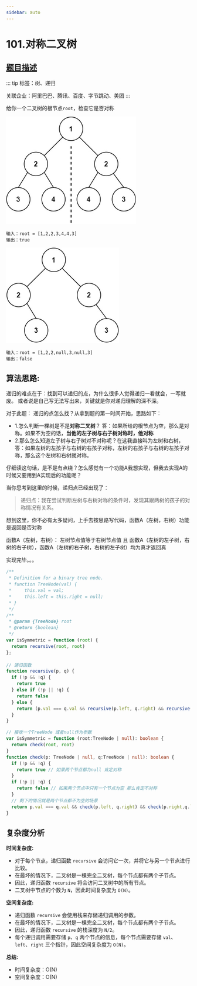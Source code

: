 ```yaml
---
sidebar: auto
---
```


# 101.对称二叉树
## [题目描述](https://leetcode.cn/problems/symmetric-tree/description/)

::: tip
标签：树、递归

关联企业：阿里巴巴、腾讯、百度、字节跳动、美团
:::

给你一个二叉树的根节点`root`，检查它是否对称

![对称](../../images/leetcode/101/01.jpeg)

```text
输入：root = [1,2,2,3,4,4,3]
输出：true
```

![非对称](../../images/leetcode/101/02.jpeg)

```text
输入：root = [1,2,2,null,3,null,3]
输出：false
```

## 算法思路:

递归的难点在于：找到可以递归的点，为什么很多人觉得递归一看就会，一写就废。 或者说是自己写无法写出来，关键就是你对递归理解的深不深。

对于此题： 递归的点怎么找？从拿到题的第一时间开始，思路如下：
- 1.怎么判断一棵树是不是**对称二叉树**？ 答：如果所给的根节点为空，那么是对称。如果不为空的话，**当他的左子树与右子树对称时，他对称**
- 2.那么怎么知道左子树与右子树对不对称呢？在这我直接叫为左树和右树，答：如果左树的左孩子与右树的右孩子对称，左树的右孩子与右树的左孩子对称，那么这个左树和右树就对称。

仔细读这句话，是不是有点绕？怎么感觉有一个功能A我想实现，但我去实现A的时候又要用到A实现后的功能呢？

当你思考到这里的时候，递归点已经出现了： 

> 递归点：我在尝试判断左树与右树对称的条件时，发现其跟两树的孩子的对称情况有关系。

想到这里，你不必有太多疑问，上手去按思路写代码，函数A（左树，右树）功能是返回是否对称

函数A（左树，右树）： 左树节点值等于右树节点值 且 函数A（左树的左子树，右树的右子树），函数A（左树的右子树，右树的左子树）均为真才返回真

实现完毕。。。

```js
/**
 * Definition for a binary tree node.
 * function TreeNode(val) {
 *     this.val = val;
 *     this.left = this.right = null;
 * }
 */
/**
 * @param {TreeNode} root
 * @return {boolean}
 */
var isSymmetric = function (root) {
  return recursive(root, root)
};

// 递归函数
function recursive(p, q) {
  if (!p && !q) {
    return true
  } else if (!p || !q) {
    return false
  } else {
    return (p.val === q.val && recursive(p.left, q.right) && recursive(p.right, q.left))
  }
}
```

```ts
// 接收一个TreeNode 或者null作为参数
var isSymmetric = function (root:TreeNode | null): boolean {
  return check(root, root)
}
function check(p: TreeNode | null, q:TreeNode | null): boolean {
  if (!p && !q) {
    return true // 如果两个节点都为null 肯定对称
  }
  if (!p || !q) {
    return false // 如果两个节点中只有一个节点为空 那么肯定不对称
  }
  // 剩下的情况就是两个节点都不为空的场景
  return p.val === q.val && check(p.left, q.right) && check(p.right,q.left)
}
```

## 复杂度分析

**时间复杂度:**
* 对于每个节点，递归函数 `recursive` 会访问它一次，并将它与另一个节点进行比较。
* 在最坏的情况下，二叉树是一棵完全二叉树，每个节点都有两个子节点。
* 因此，递归函数 `recursive` 将会访问二叉树中的所有节点。
* 二叉树中节点的个数为 `N`，因此时间复杂度为 `O(N)`。

**空间复杂度:**
* 递归函数 `recursive` 会使用栈来存储递归调用的参数。
* 在最坏的情况下，二叉树是一棵完全二叉树，每个节点都有两个子节点。
* 因此，递归函数 `recursive` 的栈深度为 `N/2`。
* 每个递归调用需要存储 `p`、`q` 两个节点的信息，每个节点需要存储 `val`、`left`、`right` 三个指针，因此空间复杂度为 `O(N)`。

**总结:**
* 时间复杂度：O(N)
* 空间复杂度：O(N)

